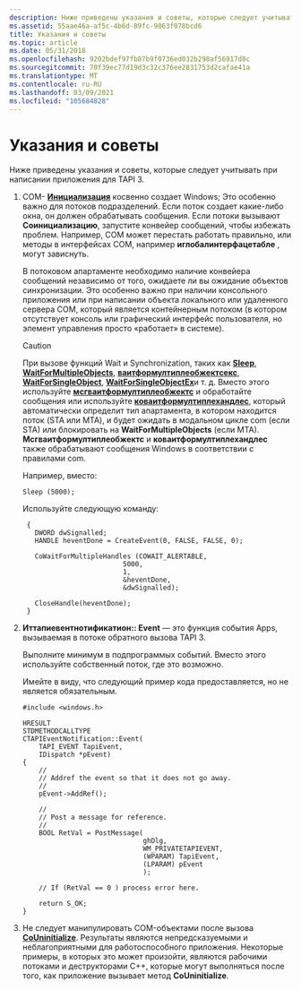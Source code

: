 ```yaml
---
description: Ниже приведены указания и советы, которые следует учитывать при написании приложения для TAPI 3.
ms.assetid: 55aae46a-af5c-4b6d-89fc-9063f078bcd6
title: Указания и советы
ms.topic: article
ms.date: 05/31/2018
ms.openlocfilehash: 9202bdef97fb87b9f0736ed032b298af56917d8c
ms.sourcegitcommit: 70f39ec77d19d3c32c376ee2831753d2cafae41a
ms.translationtype: MT
ms.contentlocale: ru-RU
ms.lasthandoff: 03/09/2021
ms.locfileid: "105684828"
---
```

# <a name="hints-and-tips"></a>Указания и советы

Ниже приведены указания и советы, которые следует учитывать при написании приложения для TAPI 3.

1.  COM- [**Инициализация**](/windows/desktop/api/objbase/nf-objbase-coinitialize) косвенно создает Windows; Это особенно важно для потоков подразделений. Если поток создает какие-либо окна, он должен обрабатывать сообщения. Если потоки вызывают **Соинициализацию**, запустите конвейер сообщений, чтобы избежать проблем. Например, COM может перестать работать правильно, или методы в интерфейсах COM, например **иглобалинтерфацетабле** , могут зависнуть.

    В потоковом апартаменте необходимо наличие конвейера сообщений независимо от того, ожидаете ли вы ожидание объектов синхронизации. Это особенно важно при наличии консольного приложения или при написании объекта локального или удаленного сервера COM, который является контейнерным потоком (в котором отсутствует консоль или графический интерфейс пользователя, но элемент управления просто «работает» в системе).

    > [!Caution]  
    > При вызове функций Wait и Synchronization, таких как [**Sleep**](/windows/desktop/api/synchapi/nf-synchapi-sleep), [**WaitForMultipleObjects**](/windows/desktop/api/synchapi/nf-synchapi-waitformultipleobjects), [**ваитформултиплеобжектсекс**](/windows/desktop/api/synchapi/nf-synchapi-waitformultipleobjectsex), [**WaitForSingleObject**](/windows/desktop/api/synchapi/nf-synchapi-waitforsingleobject), [**WaitForSingleObjectEx**](/windows/desktop/api/synchapi/nf-synchapi-waitforsingleobjectex)и т. д. Вместо этого используйте [**мсгваитформултиплеобжектс**](/windows/desktop/api/winuser/nf-winuser-msgwaitformultipleobjects) и обработайте сообщения или используйте [**коваитформултиплехандлес**](/windows/desktop/api/combaseapi/nf-combaseapi-cowaitformultiplehandles), который автоматически определит тип апартамента, в котором находится поток (STA или MTA), и будет ожидать в модальном цикле com (если STA) или блокировать на **WaitForMultipleObjects** (если MTA). **Мсгваитформултиплеобжектс** и **коваитформултиплехандлес** также обрабатывают сообщения Windows в соответствии с правилами com.

     

    Например, вместо:

    `Sleep (5000);`

    Используйте следующую команду:

    ``` syntax
     {
       DWORD dwSignalled;
       HANDLE heventDone = CreateEvent(0, FALSE, FALSE, 0);

       CoWaitForMultipleHandles (COWAIT_ALERTABLE,
                             5000,
                             1,
                             &heventDone,
                             &dwSignalled);

       CloseHandle(heventDone);
     }
    ```

2.  **Иттапиевентнотификатион:: Event** — это функция события Apps, вызываемая в потоке обратного вызова TAPI 3.

    Выполните минимум в подпрограммых событий. Вместо этого используйте собственный поток, где это возможно.

    Имейте в виду, что следующий пример кода предоставляется, но не является обязательным.

    ```syntax
    #include <windows.h>

    HRESULT
    STDMETHODCALLTYPE
    CTAPIEventNotification::Event(
        TAPI_EVENT TapiEvent,
        IDispatch *pEvent)
    {
        //
        // Addref the event so that it does not go away.
        //
        pEvent->AddRef();

        //
        // Post a message for reference.
        //
        BOOL RetVal = PostMessage(
                                  ghDlg,
                                  WM_PRIVATETAPIEVENT,
                                  (WPARAM) TapiEvent,
                                  (LPARAM) pEvent
                                  );

        // If (RetVal == 0 ) process error here.

        return S_OK;
    }     
    ```

3.  Не следует манипулировать COM-объектами после вызова [**CoUninitialize**](/windows/desktop/api/combaseapi/nf-combaseapi-couninitialize). Результаты являются непредсказуемыми и неблагоприятными для работоспособного приложения. Некоторые примеры, в которых это может произойти, являются рабочими потоками и деструкторами C++, которые могут выполняться после того, как приложение вызывает метод **CoUninitialize**.

 

 
